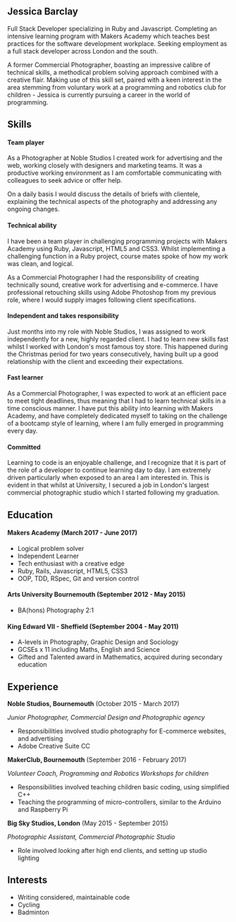 ## Jessica Barclay

Full Stack Developer specializing in Ruby and Javascript. Completing an intensive learning program with Makers Academy which teaches best practices for the software development workplace. Seeking employment as a full stack developer across London and the south.


A former Commercial Photographer, boasting an impressive calibre of technical skills, a methodical problem solving approach combined with a creative flair. Making use of this skill set, paired with a keen interest in the area stemming from voluntary work at a programming and robotics club for children - Jessica is currently pursuing a career in the world of programming.


## Skills


#### Team player

As a Photographer at Noble Studios I created work for advertising and the web, working closely with designers and marketing teams.
It was a productive working environment as I am comfortable communicating with colleagues to seek advice or offer help.

On a daily basis I would discuss the details of briefs with clientele, explaining the technical aspects of the photography and addressing any ongoing changes.


#### Technical ability

I have been a team player in challenging programming projects with Makers Academy using Ruby, Javascript, HTML5 and CSS3. Whilst implementing a challenging function in a Ruby project, course mates spoke of how my work was clean, and logical.

As a Commercial Photographer I had the responsibility of creating technically sound, creative work for advertising and e-commerce. I have professional retouching skills using Adobe Photoshop from my previous role, where I would supply images following client specifications.


#### Independent and takes responsibility

Just months into my role with Noble Studios, I was assigned to work independently for a new, highly regarded client. I had to learn new skills fast whilst I worked with London's most famous toy store. This happened during the Christmas period for two years consecutively, having built up a good relationship with the client and exceeding their expectations.


#### Fast learner

As a Commercial Photographer, I was expected to work at an efficient pace to meet tight deadlines, thus meaning that I had to learn technical skills in a time conscious manner. I have put this ability into learning with Makers Academy, and have completely dedicated myself to taking on the challenge of a bootcamp style of learning, where I am fully emerged in programming every day.


#### Committed

Learning to code is an enjoyable challenge, and I recognize that it is part of the role of a developer to continue learning day to day. I am extremely driven particularly when exposed to an area I am interested in. This is evident in that whilst at University, I secured a job in London's largest commercial photographic studio which I started following my graduation.


## Education

#### Makers Academy (March 2017 - June 2017)

- Logical problem solver
- Independent Learner
- Tech enthusiast with a creative edge
- Ruby, Rails, Javascript, HTML5, CSS3
- OOP, TDD, RSpec, Git and version control

#### Arts University Bournemouth (September 2012 - May 2015)

- BA(hons) Photography 2:1

#### King Edward VII - Sheffield (September 2004 - May 2011)

- A-levels in Photography, Graphic Design and Sociology
- GCSEs x 11 including Maths, English and Science
- Gifted and Talented award in Mathematics, acquired during secondary education

## Experience

**Noble Studios, Bournemouth** (October 2015 - March 2017)

*Junior Photographer, Commercial Design and Photographic agency*

- Responsibilities involved studio photography for E-commerce websites, and advertising
- Adobe Creative Suite CC


**MakerClub, Bournemouth** (September 2016 - February 2017)

*Volunteer Coach, Programming and Robotics Workshops for children*

- Responsibilities involved teaching children basic coding, using simplified C++
- Teaching the programming of micro-controllers, similar to the Arduino and Raspberry Pi


**Big Sky Studios, London** (May 2015 - September 2015)

*Photographic Assistant, Commercial Photographic Studio*

- Role involved looking after high end clients, and setting up studio lighting

## Interests

- Writing considered, maintainable code
- Cycling
- Badminton
